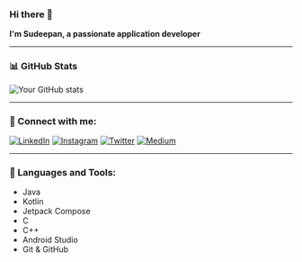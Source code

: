 ### Hi there 👋

**I'm Sudeepan, a passionate application developer**

---

### 📊 GitHub Stats
![Your GitHub stats](https://github-readme-stats.vercel.app/api?username=sudeepanv&show_icons=true&theme=radical)

---

### 🔗 Connect with me:
[![LinkedIn](https://img.shields.io/badge/LinkedIn-Sudeepan_V-blue?logo=linkedin&logoColor=white)](https://www.linkedin.com/in/sudeepan-v-341a02300/)
[![Instagram](https://img.shields.io/badge/Instagram-@sudeepan.v-blue?logo=instagram&logoColor=white)](https://www.instagram.com/sudeepan.v?igsh=aG9xNjEzeWd3Y2p6)
[![Twitter](https://img.shields.io/badge/Twitter-@vsudeepan-blue?logo=twitter&logoColor=white)](https://x.com/vsudeepan?t=5LW__Mb9uc9Rj-a2LEa5kQ&s=08)
[![Medium](https://img.shields.io/badge/Medium-@vsudeepan-blue?logo=medium&logoColor=white)](https://medium.com/@vsudeepan)

---

### 🚀 Languages and Tools:
- Java
- Kotlin
- Jetpack Compose
- C
- C++
- Android Studio
- Git & GitHub
